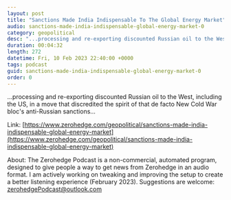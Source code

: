 ```yaml
---
layout: post
title: "Sanctions Made India Indispensable To The Global Energy Market"
audio: sanctions-made-india-indispensable-global-energy-market-0
category: geopolitical
desc: "...processing and re-exporting discounted Russian oil to the West, including the US, in a move that discredited the spirit of that de facto New Cold War bloc's anti-Russian sanctions..."
duration: 00:04:32
length: 272
datetime: Fri, 10 Feb 2023 22:40:00 +0000
tags: podcast
guid: sanctions-made-india-indispensable-global-energy-market-0
order: 0
---
```

...processing and re-exporting discounted Russian oil to the West, including the US, in a move that discredited the spirit of that de facto New Cold War bloc's anti-Russian sanctions...

Link: [https://www.zerohedge.com/geopolitical/sanctions-made-india-indispensable-global-energy-market](https://www.zerohedge.com/geopolitical/sanctions-made-india-indispensable-global-energy-market)

About: The Zerohedge Podcast is a non-commercial, automated program, designed to give people a way to get news from Zerohedge in an audio format.  I am actively working on tweaking and improving the setup to create a better listening experience (February 2023).  Suggestions are welcome: [zerohedgePodcast@outlook.com](mailto:zerohedgePodcast@outlook.com)